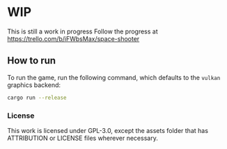 # WIP

This is still a work in progress
Follow the progress at https://trello.com/b/iFWbsMax/space-shooter

## How to run

To run the game, run the following command, which defaults to the `vulkan` graphics backend:

```bash
cargo run --release
```

### License

This work is licensed under GPL-3.0, except the assets folder that has ATTRIBUTION or LICENSE files wherever necessary.